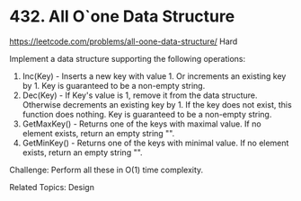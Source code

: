 # 432. All O`one Data Structure
<https://leetcode.com/problems/all-oone-data-structure/>
Hard

Implement a data structure supporting the following operations:

1. Inc(Key) - Inserts a new key with value 1. Or increments an existing key by 1. Key is guaranteed to be a non-empty string.
2. Dec(Key) - If Key's value is 1, remove it from the data structure. Otherwise decrements an existing key by 1. If the key does not exist, this function does nothing. Key is guaranteed to be a non-empty string.
3. GetMaxKey() - Returns one of the keys with maximal value. If no element exists, return an empty string "".
4. GetMinKey() - Returns one of the keys with minimal value. If no element exists, return an empty string "".

Challenge: Perform all these in O(1) time complexity.

Related Topics: Design